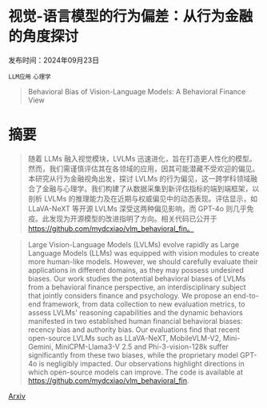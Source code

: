 # 视觉-语言模型的行为偏差：从行为金融的角度探讨

发布时间：2024年09月23日

`LLM应用` `心理学`

> Behavioral Bias of Vision-Language Models: A Behavioral Finance View

# 摘要

> 随着 LLMs 融入视觉模块，LVLMs 迅速进化，旨在打造更人性化的模型。然而，我们需谨慎评估其在各领域的应用，因其可能潜藏不受欢迎的偏见。本研究从行为金融视角出发，探讨 LVLMs 的行为偏见，这一跨学科领域融合了金融与心理学。我们构建了从数据采集到新评估指标的端到端框架，以剖析 LVLMs 的推理能力及在近期与权威偏见中的动态表现。评估显示，如 LLaVA-NeXT 等开源 LVLMs 深受这两种偏见影响，而 GPT-4o 则几乎免疫。此发现为开源模型的改进指明了方向。相关代码已公开于 https://github.com/mydcxiao/vlm_behavioral_fin。

> Large Vision-Language Models (LVLMs) evolve rapidly as Large Language Models (LLMs) was equipped with vision modules to create more human-like models. However, we should carefully evaluate their applications in different domains, as they may possess undesired biases. Our work studies the potential behavioral biases of LVLMs from a behavioral finance perspective, an interdisciplinary subject that jointly considers finance and psychology. We propose an end-to-end framework, from data collection to new evaluation metrics, to assess LVLMs' reasoning capabilities and the dynamic behaviors manifested in two established human financial behavioral biases: recency bias and authority bias. Our evaluations find that recent open-source LVLMs such as LLaVA-NeXT, MobileVLM-V2, Mini-Gemini, MiniCPM-Llama3-V 2.5 and Phi-3-vision-128k suffer significantly from these two biases, while the proprietary model GPT-4o is negligibly impacted. Our observations highlight directions in which open-source models can improve. The code is available at https://github.com/mydcxiao/vlm_behavioral_fin.

[Arxiv](https://arxiv.org/abs/2409.15256)